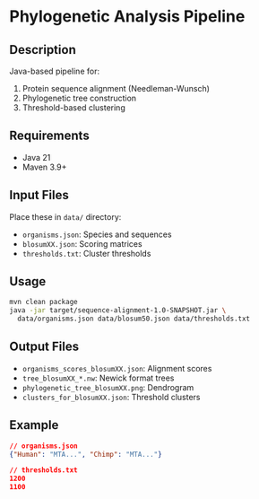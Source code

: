 # Phylogenetic Analysis Pipeline

## Description
Java-based pipeline for:
1. Protein sequence alignment (Needleman-Wunsch)
2. Phylogenetic tree construction
3. Threshold-based clustering

## Requirements
- Java 21
- Maven 3.9+

## Input Files
Place these in `data/` directory:
- `organisms.json`: Species and sequences
- `blosumXX.json`: Scoring matrices
- `thresholds.txt`: Cluster thresholds

## Usage
```bash
mvn clean package
java -jar target/sequence-alignment-1.0-SNAPSHOT.jar \
  data/organisms.json data/blosum50.json data/thresholds.txt
```

## Output Files
- `organisms_scores_blosumXX.json`: Alignment scores
- `tree_blosumXX_*.nw`: Newick format trees
- `phylogenetic_tree_blosumXX.png`: Dendrogram
- `clusters_for_blosumXX.json`: Threshold clusters

## Example
```json
// organisms.json
{"Human": "MTA...", "Chimp": "MTA..."}

// thresholds.txt
1200
1100
```